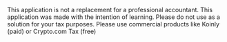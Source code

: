 This application is not a replacement for a professional accountant. This application was made with the intention of learning.
Please do not use as a solution for your tax purposes. Please use commercial products like Koinly (paid) or Crypto.com Tax (free)
